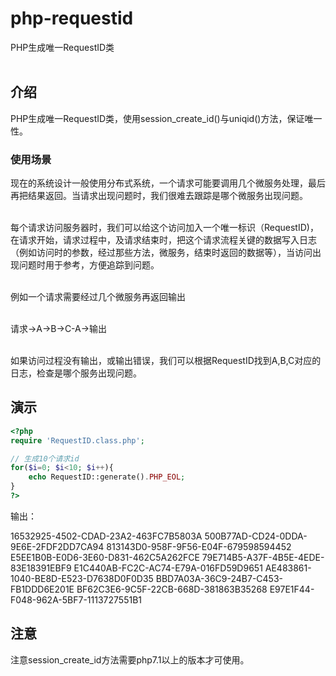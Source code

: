 # php-requestid
PHP生成唯一RequestID类<br><br>

## 介绍

PHP生成唯一RequestID类，使用session_create_id()与uniqid()方法，保证唯一性。<br>

### 使用场景

现在的系统设计一般使用分布式系统，一个请求可能要调用几个微服务处理，最后再把结果返回。当请求出现问题时，我们很难去跟踪是哪个微服务出现问题。<br><br>

每个请求访问服务器时，我们可以给这个访问加入一个唯一标识（RequestID)，在请求开始，请求过程中，及请求结束时，把这个请求流程关键的数据写入日志（例如访问时的参数，经过那些方法，微服务，结束时返回的数据等），当访问出现问题时用于参考，方便追踪到问题。<br><br>

例如一个请求需要经过几个微服务再返回输出<br><br>

请求->A->B->C-A->输出<br><br>

如果访问过程没有输出，或输出错误，我们可以根据RequestID找到A,B,C对应的日志，检查是哪个服务出现问题。<br>

## 演示

```php
<?php
require 'RequestID.class.php';

// 生成10个请求id
for($i=0; $i<10; $i++){
    echo RequestID::generate().PHP_EOL;
}
?>
```

输出：

16532925-4502-CDAD-23A2-463FC7B5803A
500B77AD-CD24-0DDA-9E6E-2FDF2DD7CA94
813143D0-958F-9F56-E04F-679598594452
E5EE1B0B-E0D6-3E60-D831-462C5A262FCE
79E714B5-A37F-4B5E-4EDE-83E18391EBF9
E1C440AB-FC2C-AC74-E79A-016FD59D9651
AE483861-1040-BE8D-E523-D7638D0F0D35
BBD7A03A-36C9-24B7-C453-FB1DDD6E201E
BF62C3E6-9C5F-22CB-668D-381863B35268
E97E1F44-F048-962A-5BF7-1113727551B1

## 注意

注意session_create_id方法需要php7.1以上的版本才可使用。
